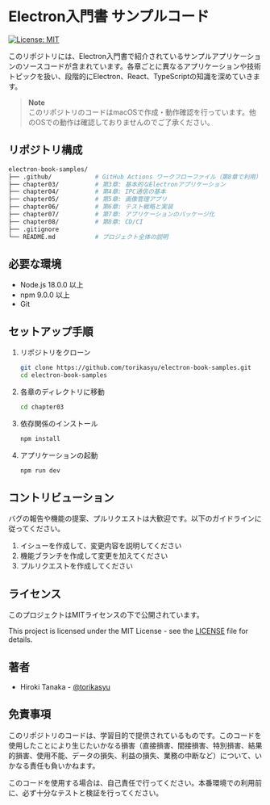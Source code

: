 # Electron入門書 サンプルコード

[![License: MIT](https://img.shields.io/badge/License-MIT-yellow.svg)](https://opensource.org/licenses/MIT)

このリポジトリには、Electron入門書で紹介されているサンプルアプリケーションのソースコードが含まれています。各章ごとに異なるアプリケーションや技術トピックを扱い、段階的にElectron、React、TypeScriptの知識を深めていきます。

> **Note**  
> このリポジトリのコードはmacOSで作成・動作確認を行っています。他のOSでの動作は確認しておりませんのでご了承ください。

## リポジトリ構成

```bash
electron-book-samples/
├── .github/            # GitHub Actions ワークフローファイル（第8章で利用）
├── chapter03/          # 第3章: 基本的なElectronアプリケーション
├── chapter04/          # 第4章: IPC通信の基本
├── chapter05/          # 第5章: 画像管理アプリ
├── chapter06/          # 第6章: テスト戦略と実装
├── chapter07/          # 第7章: アプリケーションのパッケージ化
├── chapter08/          # 第8章: CD/CI
├── .gitignore
└── README.md           # プロジェクト全体の説明
```

## 必要な環境

- Node.js 18.0.0 以上
- npm 9.0.0 以上
- Git

## セットアップ手順

1. リポジトリをクローン

   ```bash
   git clone https://github.com/torikasyu/electron-book-samples.git
   cd electron-book-samples
   ```

2. 各章のディレクトリに移動

   ```bash
   cd chapter03
   ```

3. 依存関係のインストール

   ```bash
   npm install
   ```

4. アプリケーションの起動

   ```bash
   npm run dev
   ```

## コントリビューション

バグの報告や機能の提案、プルリクエストは大歓迎です。以下のガイドラインに従ってください。

1. イシューを作成して、変更内容を説明してください
2. 機能ブランチを作成して変更を加えてください
3. プルリクエストを作成してください

## ライセンス

このプロジェクトはMITライセンスの下で公開されています。  

This project is licensed under the MIT License - see the [LICENSE](LICENSE) file for details.

## 著者

- Hiroki Tanaka - [@torikasyu](https://twitter.com/torikasyu)

## 免責事項

このリポジトリのコードは、学習目的で提供されているものです。このコードを使用したことにより生じたいかなる損害（直接損害、間接損害、特別損害、結果的損害、使用不能、データの損失、利益の損失、業務の中断など）について、いかなる責任も負いかねます。

このコードを使用する場合は、自己責任で行ってください。本番環境での利用前に、必ず十分なテストと検証を行ってください。
